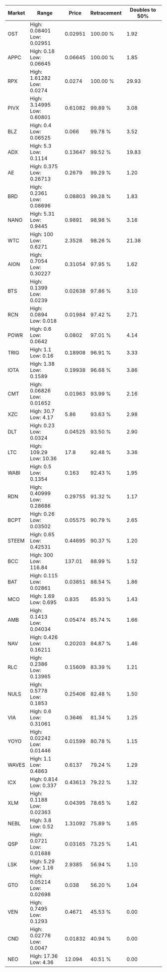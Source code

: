 | Market | Range | Price| Retracement | Doubles to 50% |
| --- | --- | --- | --- | --- |
| OST | High: 0.08401<br />Low: 0.02951 | 0.02951 | 100.00 % | 1.92 |
| APPC | High: 0.18<br />Low: 0.06645 | 0.06645 | 100.00 % | 1.85 |
| RPX | High: 1.61282<br />Low: 0.0274 | 0.0274 | 100.00 % | 29.93 |
| PIVX | High: 3.14995<br />Low: 0.60801 | 0.61082 | 99.89 % | 3.08 |
| BLZ | High: 0.4<br />Low: 0.06525 | 0.066 | 99.78 % | 3.52 |
| ADX | High: 5.3<br />Low: 0.1114 | 0.13647 | 99.52 % | 19.83 |
| AE | High: 0.375<br />Low: 0.26713 | 0.2679 | 99.29 % | 1.20 |
| BRD | High: 0.2361<br />Low: 0.08696 | 0.08803 | 99.28 % | 1.83 |
| NANO | High: 5.31<br />Low: 0.9445 | 0.9891 | 98.98 % | 3.16 |
| WTC | High: 100<br />Low: 0.6271 | 2.3528 | 98.26 % | 21.38 |
| AION | High: 0.7054<br />Low: 0.30227 | 0.31054 | 97.95 % | 1.62 |
| BTS | High: 0.1399<br />Low: 0.0239 | 0.02638 | 97.86 % | 3.10 |
| RCN | High: 0.0894<br />Low: 0.018 | 0.01984 | 97.42 % | 2.71 |
| POWR | High: 0.6<br />Low: 0.0642 | 0.0802 | 97.01 % | 4.14 |
| TRIG | High: 1.1<br />Low: 0.16 | 0.18908 | 96.91 % | 3.33 |
| IOTA | High: 1.38<br />Low: 0.1589 | 0.19938 | 96.68 % | 3.86 |
| CMT | High: 0.06826<br />Low: 0.01652 | 0.01963 | 93.99 % | 2.16 |
| XZC | High: 30.7<br />Low: 4.17 | 5.86 | 93.63 % | 2.98 |
| DLT | High: 0.23<br />Low: 0.0324 | 0.04525 | 93.50 % | 2.90 |
| LTC | High: 109.29<br />Low: 10.36 | 17.8 | 92.48 % | 3.36 |
| WABI | High: 0.5<br />Low: 0.1354 | 0.163 | 92.43 % | 1.95 |
| RDN | High: 0.40999<br />Low: 0.28686 | 0.29755 | 91.32 % | 1.17 |
| BCPT | High: 0.26<br />Low: 0.03502 | 0.05575 | 90.79 % | 2.65 |
| STEEM | High: 0.65<br />Low: 0.42531 | 0.44695 | 90.37 % | 1.20 |
| BCC | High: 300<br />Low: 116.84 | 137.01 | 88.99 % | 1.52 |
| BAT | High: 0.115<br />Low: 0.02861 | 0.03851 | 88.54 % | 1.86 |
| MCO | High: 1.69<br />Low: 0.695 | 0.835 | 85.93 % | 1.43 |
| AMB | High: 0.1413<br />Low: 0.04034 | 0.05474 | 85.74 % | 1.66 |
| NAV | High: 0.426<br />Low: 0.16211 | 0.20203 | 84.87 % | 1.46 |
| RLC | High: 0.2386<br />Low: 0.13965 | 0.15609 | 83.39 % | 1.21 |
| NULS | High: 0.5778<br />Low: 0.1853 | 0.25406 | 82.48 % | 1.50 |
| VIA | High: 0.6<br />Low: 0.31061 | 0.3646 | 81.34 % | 1.25 |
| YOYO | High: 0.02242<br />Low: 0.01446 | 0.01599 | 80.78 % | 1.15 |
| WAVES | High: 1.1<br />Low: 0.4863 | 0.6137 | 79.24 % | 1.29 |
| ICX | High: 0.814<br />Low: 0.337 | 0.43613 | 79.22 % | 1.32 |
| XLM | High: 0.1188<br />Low: 0.02363 | 0.04395 | 78.65 % | 1.62 |
| NEBL | High: 3.8<br />Low: 0.52 | 1.31092 | 75.89 % | 1.65 |
| QSP | High: 0.0721<br />Low: 0.01688 | 0.03165 | 73.25 % | 1.41 |
| LSK | High: 5.29<br />Low: 1.16 | 2.9385 | 56.94 % | 1.10 |
| GTO | High: 0.05214<br />Low: 0.02698 | 0.038 | 56.20 % | 1.04 |
| VEN | High: 0.7495<br />Low: 0.1293 | 0.4671 | 45.53 % | 0.00 |
| CND | High: 0.02776<br />Low: 0.0047 | 0.01832 | 40.94 % | 0.00 |
| NEO | High: 17.36<br />Low: 4.36 | 12.094 | 40.51 % | 0.00 |
